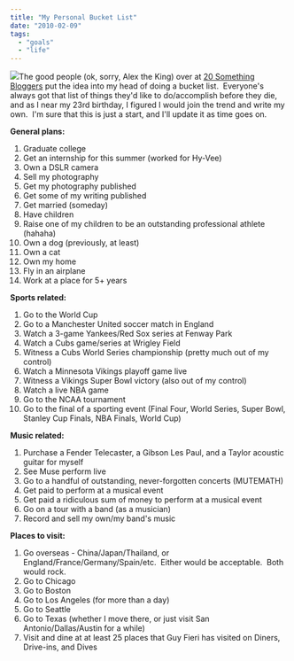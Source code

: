 ```yaml
---
title: "My Personal Bucket List"
date: "2010-02-09"
tags:
  - "goals"
  - "life"
---
```


![](images/BUCKET.JPG)The good people (ok, sorry, Alex the King) over at [20 Something Bloggers](http://www.20sb.net) put the idea into my head of doing a bucket list.  Everyone's always got that list of things they'd like to do/accomplish before they die, and as I near my 23rd birthday, I figured I would join the trend and write my own.  I'm sure that this is just a start, and I'll update it as time goes on.

**General plans:**

1. Graduate college
2. Get an internship for this summer (worked for Hy-Vee)
3. Own a DSLR camera
4. Sell my photography
5. Get my photography published
6. Get some of my writing published
7. Get married (someday)
8. Have children
9. Raise one of my children to be an outstanding professional athlete (hahaha)
10. Own a dog (previously, at least)
11. Own a cat
12. Own my home
13. Fly in an airplane
14. Work at a place for 5+ years

**Sports related:**

1. Go to the World Cup
2. Go to a Manchester United soccer match in England
3. Watch a 3-game Yankees/Red Sox series at Fenway Park
4. Watch a Cubs game/series at Wrigley Field
5. Witness a Cubs World Series championship (pretty much out of my control)
6. Watch a Minnesota Vikings playoff game live
7. Witness a Vikings Super Bowl victory (also out of my control)
8. Watch a live NBA game
9. Go to the NCAA tournament
10. Go to the final of a sporting event (Final Four, World Series, Super Bowl, Stanley Cup Finals, NBA Finals, World Cup)

**Music related:**

1. Purchase a Fender Telecaster, a Gibson Les Paul, and a Taylor acoustic guitar for myself
2. See Muse perform live
3. Go to a handful of outstanding, never-forgotten concerts (MUTEMATH)
4. Get paid to perform at a musical event
5. Get paid a ridiculous sum of money to perform at a musical event
6. Go on a tour with a band (as a musician)
7. Record and sell my own/my band's music

**Places to visit:**

1. Go overseas - China/Japan/Thailand, or England/France/Germany/Spain/etc.  Either would be acceptable.  Both would rock.
2. Go to Chicago
3. Go to Boston
4. Go to Los Angeles (for more than a day)
5. Go to Seattle
6. Go to Texas (whether I move there, or just visit San Antonio/Dallas/Austin for a while)
7. Visit and dine at at least 25 places that Guy Fieri has visited on Diners, Drive-ins, and Dives
